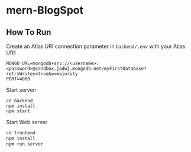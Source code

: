 # mern-BlogSpot

## How To Run
Create an Atlas URI connection parameter in `backend/.env` with your Atlas URI:
```
MONGO_URL=mongodb+srv://<username>:<password>@sandbox.jadwj.mongodb.net/myFirstDatabase?retryWrites=true&w=majority
PORT=4000
```

Start server:
```
cd backend
npm install
npm start
```

Start Web server
```e
cd frontend
npm install
npm run server
```

